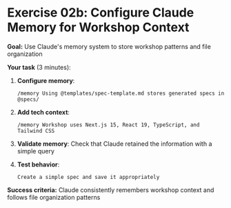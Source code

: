 # Exercise 02b: Configure Claude Memory for Workshop Context

**Goal:** Use Claude's memory system to store workshop patterns and file organization

**Your task** (3 minutes):

1. **Configure memory**:

   ```
   /memory Using @templates/spec-template.md stores generated specs in @specs/
   ```

2. **Add tech context**:

   ```
   /memory Workshop uses Next.js 15, React 19, TypeScript, and Tailwind CSS
   ```

3. **Validate memory**: Check that Claude retained the information with a simple query

4. **Test behavior**:

   ```
   Create a simple spec and save it appropriately
   ```

**Success criteria:** Claude consistently remembers workshop context and follows file organization patterns
